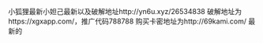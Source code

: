 小狐狸最新小妲己最新以及破解地址http://yn6u.xyz/26534838 破解地址为https://xgxapp.com/，推广代码788788 购买卡密地址为http://69kami.com/ 最新的
